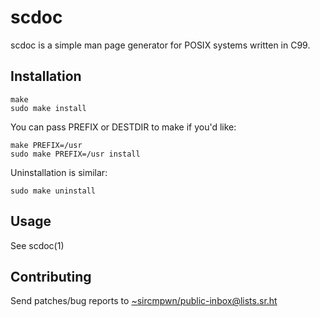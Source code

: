 # scdoc

scdoc is a simple man page generator for POSIX systems written in C99.

## Installation

    make
    sudo make install

You can pass PREFIX or DESTDIR to make if you'd like:

    make PREFIX=/usr
    sudo make PREFIX=/usr install

Uninstallation is similar:

    sudo make uninstall

## Usage

See scdoc(1)

## Contributing

Send patches/bug reports to [~sircmpwn/public-inbox@lists.sr.ht][mailing-list]

[mailing-list]: mailto:~sircmpwn/public-inbox@lists.sr.ht
